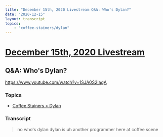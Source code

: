 ```yaml
---
title: "December 15th, 2020 Livestream Q&A: Who's Dylan?"
date: "2020-12-15"
layout: transcript
topics:
    - "coffee-stainers/dylan"
---
```

# [December 15th, 2020 Livestream](../2020-12-15.md)
## Q&A: Who's Dylan?
https://www.youtube.com/watch?v=1SJA0S2IagA

### Topics
* [Coffee Stainers > Dylan](../topics/coffee-stainers/dylan.md)

### Transcript

> no who's dylan dylan is uh another programmer here at coffee scene
